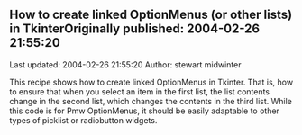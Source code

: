 ## How to create linked OptionMenus (or other lists) in TkinterOriginally published: 2004-02-26 21:55:20 
Last updated: 2004-02-26 21:55:20 
Author: stewart midwinter 
 
This recipe shows how to create linked OptionMenus in Tkinter. That is, how to ensure that when you select an item in the first list, the list contents change in the second list, which changes the contents in the third list.  While this code is for Pmw OptionMenus, it should be easily adaptable to other types of picklist or radiobutton widgets.